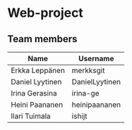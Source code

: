 ﻿# Web-project

## Team members

| Name            | Username       |
| --------------- | -------------- |
| Erkka Leppänen  | merkksgit      |
| Daniel Lyytinen | DanielLyytinen |
| Irina Gerasina  | irina-ge       |
| Heini Paananen  | heinipaananen  |
| Ilari Tuimala   | ishijt         |